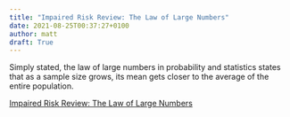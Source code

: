 ```yaml
---
title: "Impaired Risk Review: The Law of Large Numbers"
date: 2021-08-25T00:37:27+0100
author: matt
draft: True
---
```

Simply stated, the law of large numbers in probability and statistics states that as a sample size grows, its mean gets closer to the average of the entire population.
 

[ Impaired Risk Review: The Law of Large Numbers ]( https://brokerworldmag.com/the-law-of-large-numbers/ )
